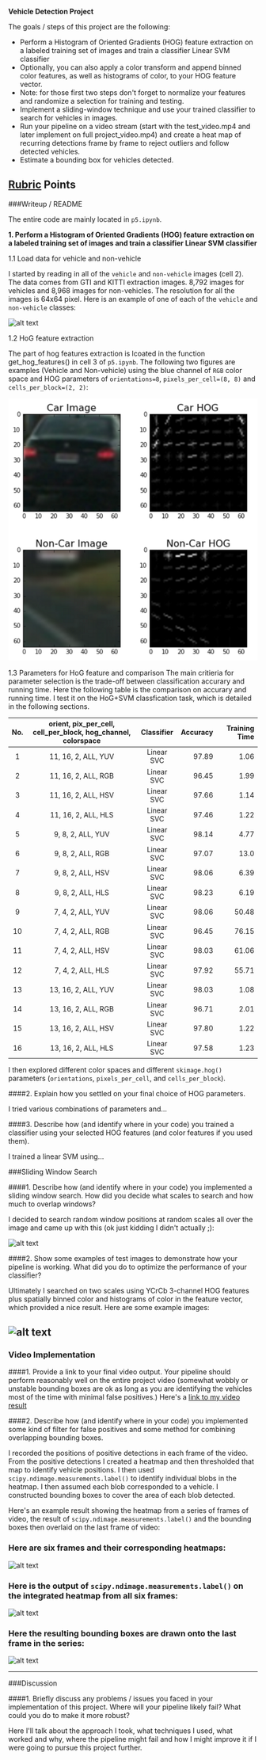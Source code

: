 **Vehicle Detection Project**

The goals / steps of this project are the following:

* Perform a Histogram of Oriented Gradients (HOG) feature extraction on a labeled training set of images and train a classifier Linear SVM classifier
* Optionally, you can also apply a color transform and append binned color features, as well as histograms of color, to your HOG feature vector. 
* Note: for those first two steps don't forget to normalize your features and randomize a selection for training and testing.
* Implement a sliding-window technique and use your trained classifier to search for vehicles in images.
* Run your pipeline on a video stream (start with the test_video.mp4 and later implement on full project_video.mp4) and create a heat map of recurring detections frame by frame to reject outliers and follow detected vehicles.
* Estimate a bounding box for vehicles detected.

[//]: # (Image References)
[image1]: ./examples/car_not_car.png
[image2]: ./examples2/hog_visual.png
[image3]: ./examples/sliding_windows.jpg
[image4]: ./examples/sliding_window.jpg
[image5]: ./examples/bboxes_and_heat.png
[image6]: ./examples/labels_map.png
[image7]: ./examples/output_bboxes.png
[video1]: ./project_video.mp4

## [Rubric](https://review.udacity.com/#!/rubrics/513/view) Points

###Writeup / README

The entire code are mainly located in `p5.ipynb`.

**1. Perform a Histogram of Oriented Gradients (HOG) feature extraction on a labeled training set of images and train a classifier Linear SVM classifier**

1.1 Load data for vehicle and non-vehicle

I started by reading in all of the `vehicle` and `non-vehicle` images (cell 2). The data comes from GTI and KITTI extraction images. 8,792 images for vehicles and 8,968 images for non-vehicles. The resolution for all the images is 64x64 pixel. Here is an example of one of each of the `vehicle` and `non-vehicle` classes:

![alt text][image1]

1.2 HoG feature extraction

The part of hog features extraction is lcoated in the function get_hog_features() in cell 3 of `p5.ipynb`. The following two figures are examples (Vehicle and Non-vehicle) using the blue channel of `RGB` color space and HOG parameters of `orientations=8`, `pixels_per_cell=(8, 8)` and `cells_per_block=(2, 2)`:

![alt text][image2]

1.3 Parameters for HoG feature and comparison
The main critieria for parameter selection is the trade-off between classification accurary and running time. Here the following table is the comparison on accurary and running time. I test it on the HoG+SVM classfication task, which is detailed in the following sections. 

| No. | orient, pix_per_cell, cell_per_block, hog_channel, colorspace  | Classifier | Accuracy | Training Time |
| :-: | :------------------------------------------------------------: | :--------: | -------: | ------------: |
| 1   |  11, 16, 2, ALL,  YUV                                          | Linear SVC | 97.89    | 1.06          |
| 2   |  11, 16, 2, ALL,  RGB                                          | Linear SVC | 96.45    | 1.99          |
| 3   |  11, 16, 2, ALL,  HSV                                          | Linear SVC | 97.66    | 1.14          |
| 4   |  11, 16, 2, ALL,  HLS                                          | Linear SVC | 97.46    | 1.22          |
| 5   |   9,  8, 2, ALL,  YUV                                          | Linear SVC | 98.14    | 4.77          |
| 6   |   9,  8, 2, ALL,  RGB                                          | Linear SVC | 97.07    | 13.0          |
| 7   |   9,  8, 2, ALL,  HSV                                          | Linear SVC | 98.06    | 6.39          |
| 8   |   9,  8, 2, ALL,  HLS                                          | Linear SVC | 98.23    | 6.19          |
| 9   |   7,  4, 2, ALL,  YUV                                          | Linear SVC | 98.06    | 50.48         |
| 10  |   7,  4, 2, ALL,  RGB                                          | Linear SVC | 96.45    | 76.15         |
| 11  |   7,  4, 2, ALL,  HSV                                          | Linear SVC | 98.03    | 61.06         |
| 12  |   7,  4, 2, ALL,  HLS                                          | Linear SVC | 97.92    | 55.71         |
| 13  |  13, 16, 2, ALL,  YUV                                          | Linear SVC | 98.03    | 1.08          |
| 14  |  13, 16, 2, ALL,  RGB                                          | Linear SVC | 96.71    | 2.01          |
| 15  |  13, 16, 2, ALL,  HSV                                          | Linear SVC | 97.80    | 1.22          |
| 16  |  13, 16, 2, ALL,  HLS                                          | Linear SVC | 97.58    | 1.23          |

I then explored different color spaces and different `skimage.hog()` parameters (`orientations`, `pixels_per_cell`, and `cells_per_block`).  






####2. Explain how you settled on your final choice of HOG parameters.

I tried various combinations of parameters and...

####3. Describe how (and identify where in your code) you trained a classifier using your selected HOG features (and color features if you used them).

I trained a linear SVM using...

###Sliding Window Search

####1. Describe how (and identify where in your code) you implemented a sliding window search.  How did you decide what scales to search and how much to overlap windows?

I decided to search random window positions at random scales all over the image and came up with this (ok just kidding I didn't actually ;):

![alt text][image3]

####2. Show some examples of test images to demonstrate how your pipeline is working.  What did you do to optimize the performance of your classifier?

Ultimately I searched on two scales using YCrCb 3-channel HOG features plus spatially binned color and histograms of color in the feature vector, which provided a nice result.  Here are some example images:

![alt text][image4]
---

### Video Implementation

####1. Provide a link to your final video output.  Your pipeline should perform reasonably well on the entire project video (somewhat wobbly or unstable bounding boxes are ok as long as you are identifying the vehicles most of the time with minimal false positives.)
Here's a [link to my video result](./project_video.mp4)


####2. Describe how (and identify where in your code) you implemented some kind of filter for false positives and some method for combining overlapping bounding boxes.

I recorded the positions of positive detections in each frame of the video.  From the positive detections I created a heatmap and then thresholded that map to identify vehicle positions.  I then used `scipy.ndimage.measurements.label()` to identify individual blobs in the heatmap.  I then assumed each blob corresponded to a vehicle.  I constructed bounding boxes to cover the area of each blob detected.  

Here's an example result showing the heatmap from a series of frames of video, the result of `scipy.ndimage.measurements.label()` and the bounding boxes then overlaid on the last frame of video:

### Here are six frames and their corresponding heatmaps:

![alt text][image5]

### Here is the output of `scipy.ndimage.measurements.label()` on the integrated heatmap from all six frames:
![alt text][image6]

### Here the resulting bounding boxes are drawn onto the last frame in the series:
![alt text][image7]



---

###Discussion

####1. Briefly discuss any problems / issues you faced in your implementation of this project.  Where will your pipeline likely fail?  What could you do to make it more robust?

Here I'll talk about the approach I took, what techniques I used, what worked and why, where the pipeline might fail and how I might improve it if I were going to pursue this project further.  


